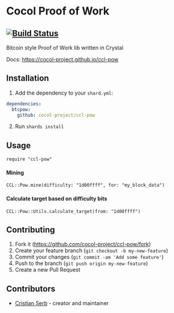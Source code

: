# Cocol Proof of Work
[![Build Status](https://travis-ci.org/cocol-project/btcpow.svg?branch=master)](https://travis-ci.org/cocol-project/btcpow)
---

Bitcoin style Proof of Work lib written in Crystal

Docs: https://cocol-project.github.io/ccl-pow

## Installation

1. Add the dependency to your `shard.yml`:

```yaml
dependencies:
  btcpow:
    github: cocol-project/ccl-pow
```

2. Run `shards install`

## Usage

```crystal
require "ccl-pow"
```

#### Mining
```crystal
CCL::Pow.mine(difficulty: "1d00ffff", for: "my_block_data")
```

#### Calculate target based on difficulty bits
```crystal
CCL::Pow::Utils.calculate_target(from: "1d00ffff")
```

## Contributing

1. Fork it (<https://github.com/cocol-project/ccl-pow/fork>)
2. Create your feature branch (`git checkout -b my-new-feature`)
3. Commit your changes (`git commit -am 'Add some feature'`)
4. Push to the branch (`git push origin my-new-feature`)
5. Create a new Pull Request

## Contributors

- [Cristian Șerb](https://github.com/cserb) - creator and maintainer
